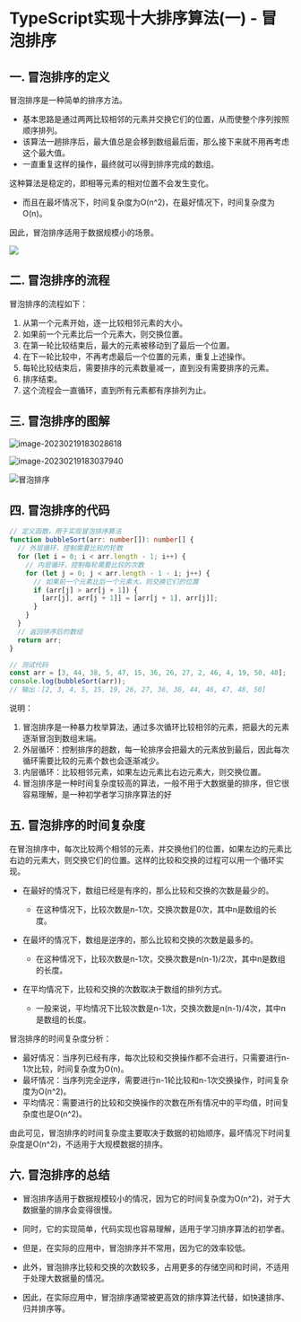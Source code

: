 # TypeScript实现十大排序算法(一) - 冒泡排序

## 一. 冒泡排序的定义

冒泡排序是一种简单的排序方法。

* 基本思路是通过两两比较相邻的元素并交换它们的位置，从而使整个序列按照顺序排列。
* 该算法一趟排序后，最大值总是会移到数组最后面，那么接下来就不用再考虑这个最大值。
* 一直重复这样的操作，最终就可以得到排序完成的数组。

这种算法是稳定的，即相等元素的相对位置不会发生变化。

* 而且在最坏情况下，时间复杂度为O(n^2)，在最好情况下，时间复杂度为O(n)。

因此，冒泡排序适用于数据规模小的场景。

![](https://coderwhy-1257727333.cos.ap-guangzhou.myqcloud.com/uPic/image-20230219183009587.png)



## 二. 冒泡排序的流程

冒泡排序的流程如下：

1. 从第一个元素开始，逐一比较相邻元素的大小。
2. 如果前一个元素比后一个元素大，则交换位置。
3. 在第一轮比较结束后，最大的元素被移动到了最后一个位置。
4. 在下一轮比较中，不再考虑最后一个位置的元素，重复上述操作。
5. 每轮比较结束后，需要排序的元素数量减一，直到没有需要排序的元素。
6. 排序结束。
7. 这个流程会一直循环，直到所有元素都有序排列为止。



## 三. 冒泡排序的图解

![image-20230219183028618](https://coderwhy-1257727333.cos.ap-guangzhou.myqcloud.com/uPic/image-20230219183028618.png)

![image-20230219183037940](https://coderwhy-1257727333.cos.ap-guangzhou.myqcloud.com/uPic/image-20230219183037940.png)

![冒泡排序](https://coderwhy-1257727333.cos.ap-guangzhou.myqcloud.com/uPic/Sorting_bubblesort_anim.png)



## 四. 冒泡排序的代码

```ts
// 定义函数，用于实现冒泡排序算法
function bubbleSort(arr: number[]): number[] {
  // 外层循环，控制需要比较的轮数
  for (let i = 0; i < arr.length - 1; i++) {
    // 内层循环，控制每轮需要比较的次数
    for (let j = 0; j < arr.length - 1 - i; j++) {
      // 如果前一个元素比后一个元素大，则交换它们的位置
      if (arr[j] > arr[j + 1]) {
        [arr[j], arr[j + 1]] = [arr[j + 1], arr[j]];
      }
    }
  }
  // 返回排序后的数组
  return arr;
}

// 测试代码
const arr = [3, 44, 38, 5, 47, 15, 36, 26, 27, 2, 46, 4, 19, 50, 48];
console.log(bubbleSort(arr));
// 输出：[2, 3, 4, 5, 15, 19, 26, 27, 36, 38, 44, 46, 47, 48, 50]
```

说明：

1. 冒泡排序是一种暴力枚举算法，通过多次循环比较相邻的元素，把最大的元素逐渐冒泡到数组末端。
2. 外层循环：控制排序的趟数，每一轮排序会把最大的元素放到最后，因此每次循环需要比较的元素个数也会逐渐减少。
3. 内层循环：比较相邻元素，如果左边元素比右边元素大，则交换位置。
4. 冒泡排序是一种时间复杂度较高的算法，一般不用于大数据量的排序，但它很容易理解，是一种初学者学习排序算法的好



## 五. 冒泡排序的时间复杂度

在冒泡排序中，每次比较两个相邻的元素，并交换他们的位置，如果左边的元素比右边的元素大，则交换它们的位置。这样的比较和交换的过程可以用一个循环实现。

* 在最好的情况下，数组已经是有序的，那么比较和交换的次数是最少的。
  * 在这种情况下，比较次数是n-1次，交换次数是0次，其中n是数组的长度。

* 在最坏的情况下，数组是逆序的，那么比较和交换的次数是最多的。
  * 在这种情况下，比较次数是n-1次，交换次数是n(n-1)/2次，其中n是数组的长度。

* 在平均情况下，比较和交换的次数取决于数组的排列方式。
  * 一般来说，平均情况下比较次数是n-1次，交换次数是n(n-1)/4次，其中n是数组的长度。

冒泡排序的时间复杂度分析：

- 最好情况：当序列已经有序，每次比较和交换操作都不会进行，只需要进行n-1次比较，时间复杂度为O(n)。
- 最坏情况：当序列完全逆序，需要进行n-1轮比较和n-1次交换操作，时间复杂度为O(n^2)。
- 平均情况：需要进行的比较和交换操作的次数在所有情况中的平均值，时间复杂度也是O(n^2)。

由此可见，冒泡排序的时间复杂度主要取决于数据的初始顺序，最坏情况下时间复杂度是O(n^2)，不适用于大规模数据的排序。





## 六. 冒泡排序的总结

* 冒泡排序适用于数据规模较小的情况，因为它的时间复杂度为O(n^2)，对于大数据量的排序会变得很慢。

* 同时，它的实现简单，代码实现也容易理解，适用于学习排序算法的初学者。

* 但是，在实际的应用中，冒泡排序并不常用，因为它的效率较低。

* 此外，冒泡排序比较和交换的次数较多，占用更多的存储空间和时间，不适用于处理大数据量的情况。
* 因此，在实际应用中，冒泡排序通常被更高效的排序算法代替，如快速排序、归并排序等。





